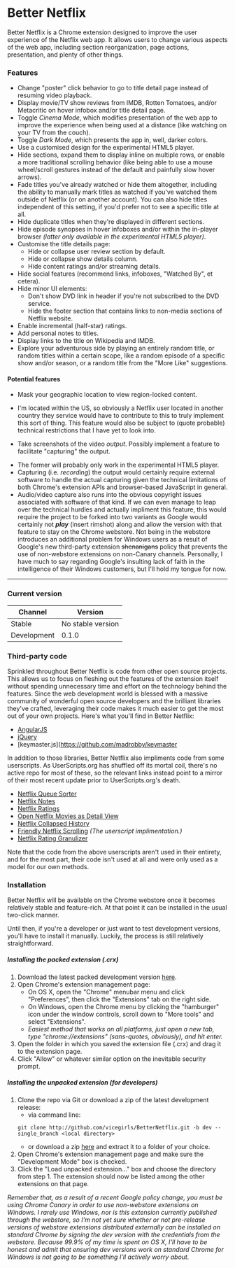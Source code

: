 # Better Netflix

Better Netflix is a Chrome extension designed to improve the user experience of the Netflix web app. It allows users to change various aspects of the web app, including section reorganization, page actions, presentation, and plenty of other things.

### Features
 + Change "poster" click behavior to go to title detail page instead of resuming video playback.
 + Display movie/TV show reviews from IMDB, Rotten Tomatoes, and/or Metacritic on hover infobox and/or title detail page.
 + Toggle _Cinema Mode_, which modifies presentation of the web app to improve the experience when being used at a distance (like watching on your TV from the couch). 
 + Toggle _Dark Mode_, which presents the app in, well, darker colors.
 + Use a customised design for the experimental HTML5 player.
 + Hide sections, expand them to display inline on multiple rows, or enable a more traditional scrolling behavior (like being able to use a mouse wheel/scroll gestures instead of the default and painfully slow hover arrows).
 + Fade titles you've already watched or hide them altogether, including the ability to manually mark titles as watched if you've watched them outside of Netflix (or on another account). You can also hide titles independent of this setting, if you'd prefer not to see a specific title at all. 
 + Hide duplicate titles when they're displayed in different sections.
 + Hide episode synopses in hover infoboxes and/or within the in-player browser _(latter only available in the experimental HTML5 player)_.
 + Customise the title details page: 
    - Hide or collapse user review section by default.
    - Hide or collapse show details column.
    - Hide content ratings and/or streaming details.
 + Hide social features (recommend links, infoboxes, "Watched By", et cetera).
 + Hide minor UI elements:
    - Don't show DVD link in header if you're not subscribed to the DVD service.
    - Hide the footer section that contains links to non-media sections of Netflix website.
 + Enable incremental (half-star) ratings.
 + Add personal notes to titles.
 + Display links to the title on Wikipedia and IMDB.
 + Explore your adventurous side by playing an entirely random title, or random titles within a certain scope, like a random episode of a specific show and/or season, or a random title from the "More Like" suggestions.

#### Potential features

 + Mask your geographic location to view region-locked content.
  - I'm located within the US, so obviously a Netflix user located in another country they service would have to contribute to this to truly implement this sort of thing. This feature would also be subject to (quote probable) technical restrictions that I have yet to look into.
 + Take screenshots of the video _output_. Possibly implement a feature to facilitate "capturing" the output.
  - The former will probably only work in the experimental HTML5 player.
  - Capturing (i.e. _recording_) the output would certainly require external software to handle the actual capturing given the technical limitations of both Chrome's extension APIs and browser-based JavaScript in general. 
  - Audio/video capture also runs into the obvious copyright issues associated with software of that kind. If we can even manage to leap over the technical hurdles and actually impliment this feature, this would require the project to be forked into two variants as Google would certainly not _**play**_ (insert rimshot) along and allow the version with that feature to stay on the Chrome webstore. Not being in the webstore introduces an additional problem for Windows users as a result of Google's new third-party extension ~~shenanigans~~ policy that prevents the use of non-webstore extensions on non-Canary channels. Personally, I have much to say regarding Google's insulting lack of faith in the intelligence of their Windows customers, but I'll hold my tongue for now.

***

### Current version
| Channel | Version |
| ------ | ------- |
| Stable | No stable version |
| Development | 0.1.0 |

### Third-party code

Sprinkled throughout Better Netflix is code from other open source projects. This allows us to focus on fleshing out the features of the extension itself without spending unnecessary time and effort on the technology behind the features. Since the web development world is blessed with a massive community of wonderful open source developers and the brilliant libraries they've crafted, leveraging their code makes it much easier to get the most out of your own projects. Here's what you'll find in Better Netflix:

* [AngularJS](http://angularjs.org)
* [jQuery](http://jquery.org)
* [keymaster.js](https://github.com/madrobby/keymaster

In addition to those libraries, Better Netflix also impliments code from some userscripts. As UserScripts.org has shuffled off its mortal coil, there's no active repo for most of these, so the relevant links instead point to a mirror of their most recent update prior to UserScripts.org's death.

* [Netflix Queue Sorter](http://userscripts-mirror.org/scripts/review/35183)
* [Netflix Notes](http://userscripts-mirror.org/scripts/show/30744)
* [Netflix Ratings](http://userscripts-mirror.org/scripts/review/175635)
* [Open Netflix Movies as Detail View](http://userscripts-mirror.org/scripts/review/142921)
* [Netflix Collapsed History](http://userscripts-mirror.org/scripts/review/479878)
* [Friendly Netflix Scrolling](https://userstyles.org/styles/98441/friendly-netflix-scrolling) _(The userscript implimentation.)_
* [Netflix Rating Granulizer](http://userscripts-mirror.org/scripts/review/8118)

Note that the code from the above userscripts aren't used in their entirety, and for the most part, their code isn't used at all and were only used as a model for our own methods.

### Installation

Better Netflix will be available on the Chrome webstore once it becomes relatively stable and feature-rich. At that point it can be installed in the usual two-click manner.

Until then, if you're a developer or just want to test development versions, you'll have to install it manually. Luckily, the process is still relatively straightforward.

##### Installing the packed extension (.crx)

 1. Download the latest packed development version [here](http://github.com/vicegirls/BetterNetflix/releases/dev/latest).
 2. Open Chrome's extension management page:
    - On OS X, open the "Chrome" menubar menu and click "Preferences", then click the "Extensions" tab on the right side.
    - On Windows, open the Chrome menu by clicking the "hamburger" icon under the window controls, scroll down to "More tools" and select "Extensions".
    - _Easiest method that works on all platforms, just open a new tab, type "chrome://extensions" (sans-quotes, obviously), and hit enter._
 3. Open the folder in which you saved the extension file (.crx) and drag it to the extension page.
 4. Click "Allow" or whatever similar option on the inevitable security prompt.

##### Installing the unpacked extension (for developers)

 1. Clone the repo via Git or download a zip of the latest development release:
    - via command line:  
    ``` git
    git clone http://github.com/vicegirls/BetterNetflix.git -b dev --single_branch <local directory>
    ```
    - or download a zip [here](http://github.com/vicegirls/BetterNetflix/zipball/dev) and extract it to a folder of your choice.
 2. Open Chrome's extension management page and make sure the "Development Mode" box is checked.
 3. Click the "Load unpacked extension..." box and choose the directory from step 1. The extension should now be listed among the other extensions on that page.

_Remember that, as a result of a recent Google policy change, you must be using Chrome Canary in order to use non-webstore extensions on Windows. I rarely use Windows, nor is this extension currently published through the webstore, so I'm not yet sure whether or not pre-release versions of webstore extensions distributed externally can be installed on standard Chrome by signing the dev version with the credentials from the webstore. Because 99.9% of my time is spent on OS X, I'll have to be honest and admit that ensuring dev versions work on standard Chrome for Windows is not going to be something I'll actively worry about._